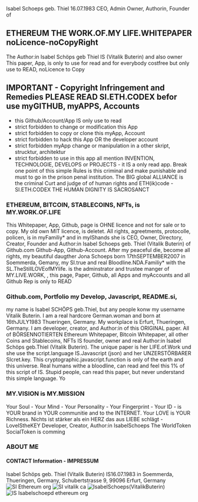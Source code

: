 Isabel Schoeps geb. Thiel 16.07.1983
CEO, Admin Owner, Authorin, Founder of
## ETHEREUM THE WORK.OF.MY LIFE.WHITEPAPER noLicence-noCopyRight
The Author:in Isabel Schöps geb Thiel IS (Vitalik Buterin) and also owner 
This paper, App, is only to use for read and for everybody costfree but only use to READ, noLicence to Copy
## IMPORTANT - Copyright Infringement and Remedies PLEASE READ SI.ETH.CODEX befor use myGITHUB, myAPPS, Accounts 
+ this Github/Account/App IS only use to read
+ strict forbidden to change or modification this App
+ strict forbidden to copy or clone this myApp, Account
+ strict forbidden to hack this App OR the developer account
+ strict forbidden myApp change or manipulation in a other skript, strucktur, architektur 
+ strict forbidden to use in this app all mention INVENTION, TECHNOLOGIE, DEVELOPS or PROJECTS - it IS a only read app. Break one point of this simple Rules is this criminal and make punishable and must to go in the prison penal institution. The BIG global ALLIANCE is the criminal Curt and judge of of human rights and ETH(ik)code - SI.ETH.CODEX THE HUMAN DIGNITY IS SACROSANCT
### ETHEREUM, BITCOIN, STABLECOINS, NFTs, is MY.WORK.OF.LIFE
This Whitepaper, App, Github, page is OHNE licence and not for sale or to copy. My old own MIT licence, is deletet. All rights, agreetments, protocolle, policen, is in myFamiliy* and in myIShands she is CEO, Owner, Directory, Creator, Founder and Author:in Isabel Schoeps geb. Thiel (Vitalik Buterin) of Github.com Github-App, Github-Account. After my peaceful die, become all rights, my beautiful daugther Jona Schoeps born 17thSEPTEMBER2007 in Soemmerda, Gemany, my SI.true and real Bloodline.NDA.Familiy* with the SL.TheStillLOVEofMYlife. is the adminstrator and trustee manger of MY.LIVE.WORK, , this page, Paper, Github, all Apps and myAccounts and all Github Rep is only to READ 
### Github.com, Portfolio my Develop, Javascript, README.si,
my name is Isabel SCHÖPS geb.Thiel, but any people konw my username Vitalik Buterin. I am a real hardcore German.woman and born at 16thJULY1983 Thueringen, Germany. My workplace is Erfurt, Thueringen, Germany. I am developer, creator, and Author:in of this ORIGINAL paper. 
All of BÖRSENNOTIERTEN Ethereum Whitepaper, Bitcoin Whitepaper, all other Coins and Stablecoins, NFTs IS founder, owner and real Author:in Isabel Schöps geb.Thiel (Vitalik Buterin). The unique paper is her LIFE.of.Work und she use the script.language IS.Javascript (json) and her UNZERSTÖRBARER SIcret.key. This cryptographic.javascript.function is only of the earth and this universe. Real humans withe a bloodline, can read and feel this 1% of this script of IS. Stupid people, can read this paper, but never understand this simple language. Yo
### MY.VISION is MY.MISSION 
Your Soul - Your Mind - Your Personality - Your Fingerprint - Your ID - is YOUR brand in YOUR communitie and to the INTERNET. Your LOVE is YOUR Richness. Nichts ist stärker als ein HERZ das aus LIEBE schlägt - LoveIStheKEY  Developer, Creator, Author:in IsabelSchoeps The WorldToken SocialToken is comming
### ABOUT ME
#### CONTACT Information - IMPRESSUM
Isabel Schöps geb. Thiel (Vitalik Buterin) IS16.07.1983 in Soemmerda, Thueringen, Germany, Schubertstrasse 9, 99096 Erfurt, Germany![SI Ethereum org](https://github.com/github/docs/assets/127110010/c3e1e0a9-6d48-4db5-baa3-a1f9aa4f9637)
![SI vitalik ca](https://github.com/github/docs/assets/127110010/cc53e97d-be62-438d-bbed-73e1e20e1418)
![IsabelSchoeps(VitalikButerin)](https://github.com/github/docs/assets/127110010/5ade2a06-4035-40ea-9114-8cacab8492c8)
![IS Isabelschoepd ethereum org](https://github.com/github/docs/assets/127110010/5251b39f-fcf9-4e6f-8da2-1484f0780bfb)
